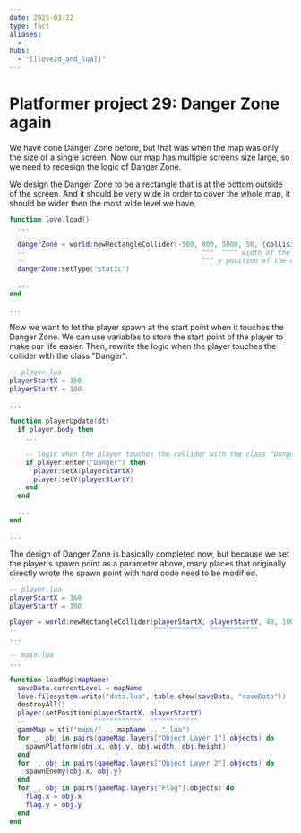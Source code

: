 ```yaml
---
date: 2025-03-22
type: fact
aliases:
  -
hubs:
  - "[[love2d_and_lua]]"
---
```


# Platformer project 29: Danger Zone again

We have done Danger Zone before, but that was when the map was only the size of a single screen. Now our map has multiple screens size large, so we need to redesign the logic of Danger Zone.

We design the Danger Zone to be a rectangle that is at the bottom outside of the screen. And it should be very wide in order to cover the whole map, it should be wider then the most wide level we have.

```lua
function love.load()
  ...

  dangerZone = world:newRectangleCollider(-500, 800, 5000, 50, {collision_class = "Danger"})
  --                                            ^^^  ^^^^ width of the danger zone, it should be wider then the most wide level we have
  --                                            ^^^ y position of the danger zone, it should be outside of the screen
  dangerZone:setType("static")

  ...
end

...

```

Now we want to let the player spawn at the start point when it touches the Danger Zone. We can use variables to store the start point of the player to make our life easier. Then, rewrite the logic when the player touches the collider with the class "Danger".

```lua
-- player.lua
playerStartX = 360
playerStartY = 100

...

function playerUpdate(dt)
  if player.body then
    ...

    -- logic when the player touches the collider with the class "Danger", it includes the danger zone and enemies
    if player:enter("Danger") then
      player:setX(playerStartX)
      player:setY(playerStartY)
    end
  end

  ...
end

...

```

The design of Danger Zone is basically completed now, but because we set the player's spawn point as a parameter above, many places that originally directly wrote the spawn point with hard code need to be modified.

```lua
-- player.lua
playerStartX = 360
playerStartY = 100

player = world:newRectangleCollider(playerStartX, playerStartY, 40, 100, { collision_class = "Player" })
--                                  ^^^^^^^^^^^^  ^^^^^^^^^^^^
...

```

```lua
-- main.lua
...

function loadMap(mapName)
  saveData.currentLevel = mapName
  love.filesystem.write("data.lua", table.show(saveData, "saveData"))
  destroyAll()
  player:setPosition(playerStartX, playerStartY)
  --                 ^^^^^^^^^^^^  ^^^^^^^^^^^^
  gameMap = sti("maps/" .. mapName .. ".lua")
  for _, obj in pairs(gameMap.layers["Object Layer 1"].objects) do
    spawnPlatform(obj.x, obj.y, obj.width, obj.height)
  end
  for _, obj in pairs(gameMap.layers["Object Layer 2"].objects) do
    spawnEnemy(obj.x, obj.y)
  end
  for _, obj in pairs(gameMap.layers["Flag"].objects) do
    flag.x = obj.x
    flag.y = obj.y
  end
end

```
